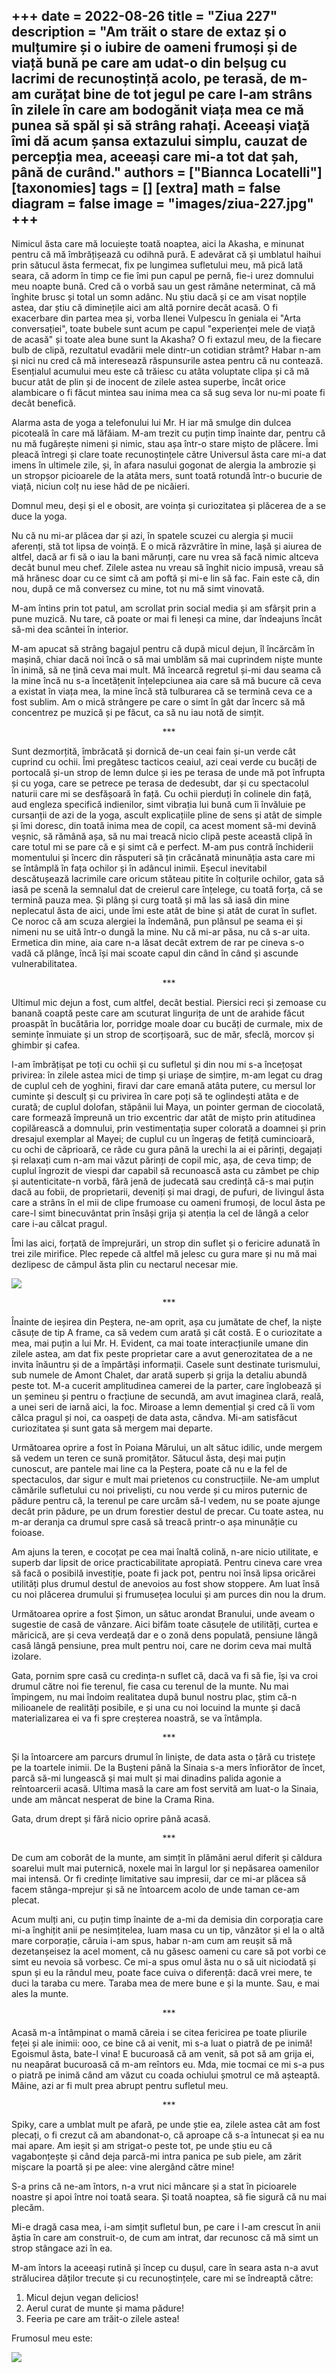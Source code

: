 
+++
date = 2022-08-26
title = "Ziua 227"
description = "Am trăit o stare de extaz și o mulțumire și o iubire de oameni frumoși și de viață bună pe care am udat-o din belșug cu lacrimi de recunoștință acolo, pe terasă, de m-am curățat bine de tot jegul pe care l-am strâns în zilele în care am bodogănit viața mea ce mă punea să spăl și să strâng rahați. Aceeași viață îmi dă acum șansa extazului simplu, cauzat de percepția mea, aceeași care mi-a tot dat șah, până de curând."
authors = ["Biannca Locatelli"]
[taxonomies]
tags = []
[extra]
math = false
diagram = false
image = "images/ziua-227.jpg"
+++
---

Nimicul ăsta care mă locuiește toată noaptea, aici la Akasha, e minunat pentru că mă îmbrățișează cu odihnă pură. E adevărat că și umblatul haihui prin sătucul ăsta fermecat, fix pe lungimea sufletului meu, mă pică lată seara, că adorm în timp ce fie îmi pun capul pe pernă, fie-i urez domnului meu noapte bună. Cred că o vorbă sau un gest rămâne neterminat, că mă înghite brusc și total un somn adânc. Nu știu dacă și ce am visat nopțile astea, dar știu că diminețile aici am altă pornire decât acasă. O fi exacerbare din partea mea și, vorba Ilenei Vulpescu în geniala ei "Arta conversației", toate bubele sunt acum pe capul "experienței mele de viață de acasă" și toate alea bune sunt la Akasha? O fi extazul meu, de la fiecare bulb de clipă, rezultatul evadării mele dintr-un cotidian strâmt? Habar n-am și nici nu cred că mă interesează răspunsurile astea pentru că nu contează. Esențialul acumului meu este că trăiesc cu atâta voluptate clipa și că mă bucur atât de plin și de inocent de zilele astea superbe, încât orice alambicare o fi făcut mintea sau inima mea ca să sug seva lor nu-mi poate fi decât benefică.

Alarma asta de yoga a telefonului lui Mr. H iar mă smulge din dulcea picoteală în care mă lăfăiam. M-am trezit cu puțin timp înainte dar, pentru că nu mă fugărește nimeni și nimic, stau așa într-o stare mișto de plăcere. Îmi pleacă întregi și clare toate recunoștințele către Universul ăsta care mi-a dat imens în ultimele zile, și, în afara nasului gogonat de alergia la ambrozie și un stropșor picioarele de la atâta mers, sunt toată rotundă într-o bucurie de viață, niciun colț nu iese hâd de pe nicăieri.

Domnul meu, deși și el e obosit, are voința și curiozitatea și plăcerea de a se duce la yoga.

Nu că nu mi-ar plăcea dar și azi, în spatele scuzei cu alergia și mucii aferenți, stă tot lipsa de voință. E o mică răzvrătire în mine, lașă și aiurea de altfel, dacă ar fi să o iau la bani mărunți, care nu vrea să facă nimic altceva decât bunul meu chef. Zilele astea nu vreau să înghit nicio impusă, vreau să mă hrănesc doar cu ce simt că am poftă și mi-e lin să fac. Fain este că, din nou, după ce mă conversez cu mine, tot nu mă simt vinovată.

M-am întins prin tot patul, am scrollat prin social media și am sfârșit prin a pune muzică. Nu tare, că poate or mai fi leneși ca mine, dar îndeajuns încât să-mi dea scântei în interior.

M-am apucat să strâng bagajul pentru că după micul dejun, îl încărcăm în mașină, chiar dacă noi încă o să mai umblăm să mai cuprindem niște munte în inimă, să ne țină ceva mai mult. Mă încearcă regretul și-mi dau seama că la mine încă nu s-a încetățenit înțelepciunea aia care să mă bucure că ceva a existat în viața mea, la mine încă stă tulburarea că se termină ceva ce a fost sublim. Am o mică strângere pe care o simt în gât dar încerc să mă concentrez pe muzică și pe făcut, ca să nu iau notă de simțit.

<p style="text-align: center;">***</p>

Sunt dezmorțită, îmbrăcată și dornică de-un ceai fain și-un verde cât cuprind cu ochii. Îmi pregătesc tacticos ceaiul, azi ceai verde cu bucăți de portocală și-un strop de lemn dulce și ies pe terasa de unde mă pot înfrupta și cu yoga, care se petrece pe terasa de dedesubt, dar și cu spectacolul naturii care mi se desfășoară în față. Cu ochii pierduți în colinele din față, aud engleza specifică indienilor, simt vibrația lui bună cum îi învăluie pe cursanții de azi de la yoga, ascult explicațiile pline de sens și atât de simple și îmi doresc, din toată inima mea de copil, ca acest moment să-mi devină veșnic, să rămână așa, să nu mai treacă nicio clipă peste această clipă în care totul mi se pare că e și simt că e perfect. M-am pus contră închiderii momentului și încerc din răsputeri să țin crăcănată minunăția asta care mi se întâmplă în fața ochilor și în adâncul inimii. Eșecul inevitabil descătușează lacrimile care oricum stăteau pitite în colțurile ochilor, gata să iasă pe scenă la semnalul dat de creierul care înțelege, cu toată forța, că se termină pauza mea. Și plâng și curg toată și mă las să iasă din mine neplecatul ăsta de aici, unde îmi este atât de bine și atât de curat în suflet. Ce noroc că am scuza alergiei la îndemână, pun plânsul pe seama ei și nimeni nu se uită într-o dungă la mine. Nu că mi-ar păsa, nu că s-ar uita. Ermetica din mine, aia care n-a lăsat decât extrem de rar pe cineva s-o vadă că plânge, încă își mai scoate capul din când în când și ascunde vulnerabilitatea.

<p style="text-align: center;">***</p>

Ultimul mic dejun a fost, cum altfel, decât bestial. Piersici reci și zemoase cu banană coaptă peste care am scuturat lingurița de unt de arahide făcut proaspăt în bucătăria lor, porridge moale doar cu bucăți de curmale, mix de semințe înmuiate și un strop de scorțișoară, suc de măr, sfeclă, morcov și ghimbir și cafea.

I-am îmbrățișat pe toți cu ochii și cu sufletul și din nou mi s-a încețoșat privirea: în zilele astea mici de timp și uriașe de simțire, m-am legat cu drag de cuplul ceh de yoghini, firavi dar care emană atâta putere, cu mersul lor cuminte și desculț și cu privirea în care poți să te oglindești atâta e de curată; de cuplul dolofan, stăpânii lui Maya, un pointer german de ciocolată, care formează împreună un trio excentric dar atât de mișto prin atitudinea copilărească a domnului, prin vestimentația super colorată a doamnei și prin dresajul exemplar al Mayei; de cuplul cu un îngeraș de fetiță cumincioară, cu ochi de căprioară, ce râde cu gura până la urechi la ai ei părinți, degajați și relaxați cum n-am mai văzut părinți de copil mic, așa, de ceva timp; de cuplul îngrozit de viespi dar capabil să recunoască asta cu zâmbet pe chip și autenticitate-n vorbă, fără jenă de judecată sau credință că-s mai puțin dacă au fobii, de proprietarii, deveniți și mai dragi, de pufuri, de livingul ăsta care a strâns în el mii de clipe frumoase cu oameni frumoși, de locul ăsta pe care-l simt binecuvântat prin însăși grija și atenția la cel de lângă a celor care i-au călcat pragul.

Îmi las aici, forțată de împrejurări, un strop din suflet și o fericire adunată în trei zile mirifice. Plec repede că altfel mă jelesc cu gura mare și nu mă mai dezlipesc de câmpul ăsta plin cu nectarul necesar mie.

<div class="flex justify-center">
  <img src="images/pufuri-1024x576.jpeg" />
</div>

<p style="text-align: center;">***</p>

Înainte de ieșirea din Peștera, ne-am oprit, așa cu jumătate de chef, la niște căsuțe de tip A frame, ca să vedem cum arată și cât costă. E o curiozitate a mea, mai puțin a lui Mr. H. Evident, ca mai toate interacțiunile umane din zilele astea, am dat fix peste proprietar care a avut generozitatea de a ne invita înăuntru și de a împărtăși informații. Casele sunt destinate turismului, sub numele de Amont Chalet, dar arată superb și grija la detaliu abundă peste tot. M-a cucerit amplitudinea camerei de la parter, care înglobează și un șemineu și pentru o fracțiune de secundă, am avut imaginea clară, reală, a unei seri de iarnă aici, la foc. Miroase a lemn demențial și cred că îi vom călca pragul și noi, ca oaspeți de data asta, cândva. Mi-am satisfăcut curiozitatea și sunt gata să mergem mai departe.

Următoarea oprire a fost în Poiana Mărului, un alt sătuc idilic, unde mergem să vedem un teren ce sună promițător. Sătucul ăsta, deși mai puțin cunoscut, are pantele mai line ca la Peștera, poate că nu e la fel de spectaculos, dar sigur e mult mai prietenos cu construcțiile. Ne-am umplut cămările sufletului cu noi priveliști, cu nou verde și cu miros puternic de pădure pentru că, la terenul pe care urcăm să-l vedem, nu se poate ajunge decât prin pădure, pe un drum forestier destul de precar. Cu toate astea, nu m-ar deranja ca drumul spre casă să treacă printr-o așa minunăție cu foioase.

Am ajuns la teren, e cocoțat pe cea mai înaltă colină, n-are nicio utilitate, e superb dar lipsit de orice practicabilitate apropiată. Pentru cineva care vrea să facă o posibilă investiție, poate fi jack pot, pentru noi însă lipsa oricărei utilități plus drumul destul de anevoios au fost show stoppere. Am luat însă cu noi plăcerea drumului și frumusețea locului și am purces din nou la drum.

Următoarea oprire a fost Șimon, un sătuc arondat Branului, unde aveam o sugestie de casă de vânzare. Aici bifăm toate căsuțele de utilități, curtea e măricică, are și ceva verdeață dar e o zonă dens populată, pensiune lângă casă lângă pensiune, prea mult pentru noi, care ne dorim ceva mai multă izolare.

Gata, pornim spre casă cu credința-n suflet că, dacă va fi să fie, își va croi drumul către noi fie terenul, fie casa cu terenul de la munte. Nu mai împingem, nu mai îndoim realitatea după bunul nostru plac, știm că-n milioanele de realități posibile, e și una cu noi locuind la munte și dacă materializarea ei va fi spre creșterea noastră, se va întâmpla.

<p style="text-align: center;">***</p>

Și la întoarcere am parcurs drumul în liniște, de data asta o țâră cu tristețe pe la toartele inimii. De la Bușteni până la Sinaia s-a mers înfiorător de încet, parcă să-mi lungească și mai mult și mai dinadins palida agonie a reîntoarcerii acasă. Ultima masă la care am fost servită am luat-o la Sinaia, unde am mâncat nesperat de bine la Crama Rina.

Gata, drum drept și fără nicio oprire până acasă.

<p style="text-align: center;">***</p>

De cum am coborât de la munte, am simțit în plămâni aerul diferit și căldura soarelui mult mai puternică, noxele mai în largul lor și nepăsarea oamenilor mai intensă. Or fi credințe limitative sau impresii, dar ce mi-ar plăcea să facem stânga-mprejur și să ne întoarcem acolo de unde taman ce-am plecat.

Acum mulți ani, cu puțin timp înainte de a-mi da demisia din corporația care mi-a înghițit anii pe nesimțitelea, luam masa cu un tip, vânzător și el la o altă mare corporație, căruia i-am spus, habar n-am cum am reușit să mă dezetanșeisez la acel moment, că nu găsesc oameni cu care să pot vorbi ce simt eu nevoia să vorbesc. Ce mi-a spus omul ăsta nu o să uit niciodată și spun și eu la rândul meu, poate face cuiva o diferență: dacă vrei mere, te duci la taraba cu mere. Taraba mea de mere bune e și la munte. Sau, e mai ales la munte.

<p style="text-align: center;">***</p>

Acasă m-a întâmpinat o mamă căreia i se citea fericirea pe toate pliurile feței și ale inimii: ooo, ce bine că ai venit, mi s-a luat o piatră de pe inimă! Egoismul ăsta, bate-l vina! E bucuroasă că am venit, să pot să am grija ei, nu neapărat bucuroasă că m-am reîntors eu. Mda, mie tocmai ce mi s-a pus o piatră pe inimă când am văzut cu coada ochiului șmotrul ce mă așteaptă. Mâine, azi ar fi mult prea abrupt pentru sufletul meu.

<p style="text-align: center;">***</p>

Spiky, care a umblat mult pe afară, pe unde știe ea, zilele astea cât am fost plecați, o fi crezut că am abandonat-o, că aproape că s-a întunecat și ea nu mai apare. Am ieșit și am strigat-o peste tot, pe unde știu eu că vagabonțește și când deja parcă-mi intra panica pe sub piele, am zărit mișcare la poartă și pe alee: vine alergând către mine!

S-a prins că ne-am întors, n-a vrut nici mâncare și a stat în picioarele noastre și apoi între noi toată seara. Și toată noaptea, să fie sigură că nu mai plecăm.

Mi-e dragă casa mea, i-am simțit sufletul bun, pe care i l-am crescut în anii ăștia în care am construit-o, de cum am intrat, dar recunosc că mă simt un strop stângace azi în ea.

M-am întors la aceeași rutină și încep cu dușul, care în seara asta n-a avut strălucirea dăților trecute și cu recunoștințele, care mi se îndreaptă către:
1. Micul dejun vegan delicios!
2. Aerul curat de munte și mama pădure!
3. Feeria pe care am trăit-o zilele astea!

Frumosul meu este:

<div class="flex justify-center">
  <img src="images/forest.jpeg" />
</div>
